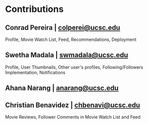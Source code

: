 # Contributions

## Conrad Pereira | colperei@ucsc.edu
Profile, Movie Watch List, Feed, Recommendations, Deployment

## Swetha Madala | swmadala@ucsc.edu
Profile, User Thumbnails, Other user's profiles, Following/Followers Implementation, Notifications

## Ahana Narang | anarang@ucsc.edu


## Christian Benavidez | chbenavi@ucsc.edu
Movie Reviews, Follower Comments in Movie Watch List and Feed
